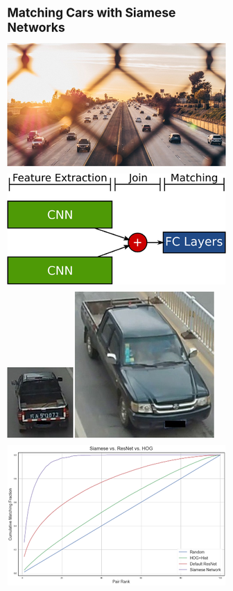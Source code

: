 # Matching Cars with Siamese Networks

![image showing cars on a street](images/matching-cars-1.jpeg)

![A cartoon of our Siamese network architecture. The two convolutional blocks (CNN) output vectors which are joined together and then passed through a set of fully connected (FC) layers for classification.](images/matching-cars-2.png)

![Two example images from VeRi showing the same truck passing two different cameras.](images/matching-cars-3.jpeg) ![](images/matching-cars-3b.jpeg)

![Comparison of three matching methods with a random baseline using a cumulative matching curve.](images/matching-cars-4.png)
